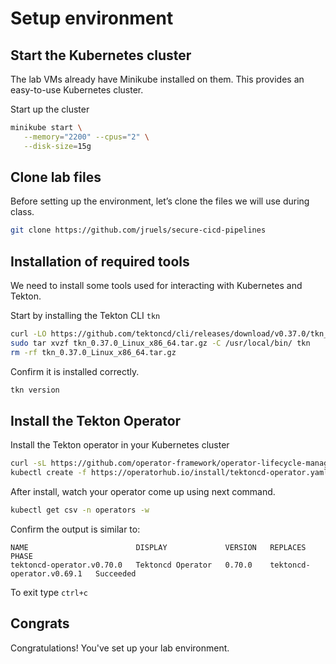 # Setup environment

## Start the Kubernetes cluster 

The lab VMs already have Minikube installed on them. This provides an easy-to-use Kubernetes cluster. 

Start up the cluster 

```bash
minikube start \
   --memory="2200" --cpus="2" \
   --disk-size=15g
```



## Clone lab files

Before setting up the environment, let’s clone the files we will use during class. 

```bash
git clone https://github.com/jruels/secure-cicd-pipelines
```



## Installation of required tools

We need to install some tools used for interacting with Kubernetes and Tekton.

Start by installing the Tekton CLI `tkn`

```bash 
curl -LO https://github.com/tektoncd/cli/releases/download/v0.37.0/tkn_0.37.0_Linux_x86_64.tar.gz
sudo tar xvzf tkn_0.37.0_Linux_x86_64.tar.gz -C /usr/local/bin/ tkn
rm -rf tkn_0.37.0_Linux_x86_64.tar.gz
```



Confirm it is installed correctly. 

```bash 
tkn version
```



## Install the Tekton Operator

Install the Tekton operator in your Kubernetes cluster

```bash
curl -sL https://github.com/operator-framework/operator-lifecycle-manager/releases/download/v0.28.0/install.sh | bash -s v0.28.0
kubectl create -f https://operatorhub.io/install/tektoncd-operator.yaml
```



After install, watch your operator come up using next command.

```bash
kubectl get csv -n operators -w
```



Confirm the output is similar to: 

```
NAME                        DISPLAY             VERSION   REPLACES                    PHASE
tektoncd-operator.v0.70.0   Tektoncd Operator   0.70.0    tektoncd-operator.v0.69.1   Succeeded
```

To exit type `ctrl+c`



## Congrats 

Congratulations! You've set up your lab environment.



